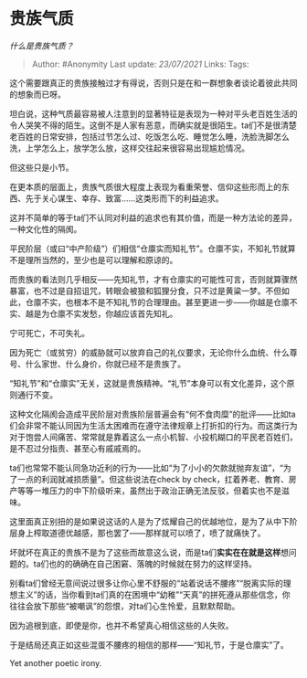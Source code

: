 # 贵族气质
*什么是贵族气质？*

> Author: #Anonymity
> Last update: *23/07/2021*
> Links:
> Tags:

这个需要跟真正的贵族接触过才有得说，否则只是在和一群想象者谈论着彼此共同的想象而已呀。

坦白说，这种气质最容易被人注意到的显著特征是表现为一种对平头老百姓生活的令人哭笑不得的陌生。这倒不是人家有恶意，而确实就是很陌生。ta们不是很清楚老百姓的日常安排，包括过节怎么过、吃饭怎么吃、睡觉怎么睡，洗脸洗脚怎么洗，上学怎么上，放学怎么放，这样交往起来很容易出现尴尬情况。

但这些只是小节。

在更本质的层面上，贵族气质很大程度上表现为看重荣誉、信仰这些形而上的东西、先于关心谋生、幸存、致富……这类形而下的利益追求。

这并不简单的等于ta们不认同对利益的追求也有其价值，而是一种方法论的差异，一种文化性的隔阂。

平民阶层（或曰“中产阶级”）们相信“仓廪实而知礼节”。仓廪不实，不知礼节就算不是理所当然的，至少也是可以理解和原谅的。

而贵族的看法则几乎相反——先知礼节，才有仓廪实的可能性可言，否则就算骤然暴富，也不过是自招诅咒，转眼会被狼和狐狸分食，只不过是黄粱一梦。不但如此，仓廪不实，也根本不是不知礼节的合理理由。甚至更进一步——你越是仓廪不实、越是为仓廪不实发愁，你越应该首先知礼。

宁可死亡，不可失礼。

因为死亡（或贫穷）的威胁就可以放弃自己的礼仪要求，无论你什么血统、什么尊号、什么家世、什么身价，你就已经不是贵族了。

“知礼节”和“仓廪实”无关，这就是贵族精神。“礼节”本身可以有文化差异，这个原则通行不变。

这种文化隔阂会造成平民阶层对贵族阶层普遍会有“何不食肉糜”的批评——比如ta们会非常不能认同因为生活太困难而在遵守法律规章上打折扣的行为。而这类行为对于饱尝人间痛苦、常常就是靠着这么一点小机智、小投机糊口的平民老百姓们，是不忍过分指责、甚至心有戚戚焉的。

ta们也常常不能认同急功近利的行为——比如“为了小小的欠款就抛弃友谊”，“为了一点的利润就减损质量”。但这些说法在check by check，扛着养老、教育、房产等等一堆压力的中下阶级听来，虽然出于政治正确无法反驳，但着实也不是滋味。

这里面真正别扭的是如果说这话的人是为了炫耀自己的优越地位，是为了从中下阶层身上榨取道德优越感，那也罢了——那样就可以喷了，喷了就痛快了。

坏就坏在真正的贵族不是为了这些而故意这么说，而是ta们**实实在在就是这样**想问题的。ta们也的的确确在自己困窘、落魄的时候就在努力的这样坚持。

别看ta们曾经无意间说过很多让你心里不舒服的“站着说话不腰疼”“脱离实际的理想主义”的话，当你看到ta们真的在困境中“幼稚”“天真”的拼死遵从那些信念，你往往会放下那些“被嘲讽”的怨恨，对ta们心生怜爱，且默默帮助。

因为追根到底，即使是你，也并不希望真心相信这些的人失败。

于是结局还真正如这些混蛋不腰疼的相信的那样——“知礼节，于是仓廪实”了。

Yet another poetic irony.

